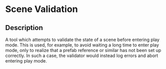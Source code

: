 # Scene Validation

## Description
A tool which attempts to validate the state of a scene before entering play mode. 
This is used, for example, to avoid waiting a long time to enter play mode, only to realize that a prefab reference or similar has not been set up correctly.
In such a case, the validator would instead log errors and abort entering play mode.
